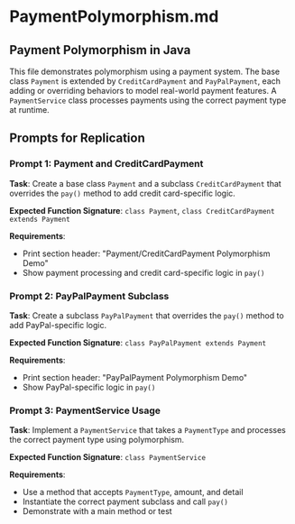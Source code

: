 # PaymentPolymorphism.md

## Payment Polymorphism in Java

This file demonstrates polymorphism using a payment system. The base class `Payment` is extended by `CreditCardPayment` and `PayPalPayment`, each adding or overriding behaviors to model real-world payment features. A `PaymentService` class processes payments using the correct payment type at runtime.

## Prompts for Replication

### Prompt 1: Payment and CreditCardPayment
**Task**: Create a base class `Payment` and a subclass `CreditCardPayment` that overrides the `pay()` method to add credit card-specific logic.

**Expected Function Signature**: `class Payment`, `class CreditCardPayment extends Payment`

**Requirements**:
- Print section header: "Payment/CreditCardPayment Polymorphism Demo"
- Show payment processing and credit card-specific logic in `pay()`

### Prompt 2: PayPalPayment Subclass
**Task**: Create a subclass `PayPalPayment` that overrides the `pay()` method to add PayPal-specific logic.

**Expected Function Signature**: `class PayPalPayment extends Payment`

**Requirements**:
- Print section header: "PayPalPayment Polymorphism Demo"
- Show PayPal-specific logic in `pay()`

### Prompt 3: PaymentService Usage
**Task**: Implement a `PaymentService` that takes a `PaymentType` and processes the correct payment type using polymorphism.

**Expected Function Signature**: `class PaymentService`

**Requirements**:
- Use a method that accepts `PaymentType`, amount, and detail
- Instantiate the correct payment subclass and call `pay()`
- Demonstrate with a main method or test
